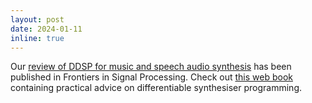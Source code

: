 ```yaml
---
layout: post
date: 2024-01-11
inline: true
---
```


Our [review of DDSP for music and speech audio synthesis](https://doi.org/10.3389/frsip.2023.1284100) has been published in Frontiers in Signal Processing. Check out [this web book](https://intro2ddsp.github.io/) containing practical advice on differentiable synthesiser programming. 